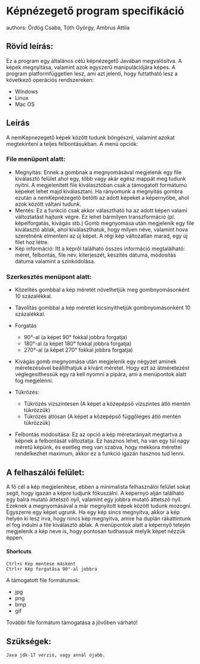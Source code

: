 # Képnézegető program specifikáció

 authors: Ördög Csaba, Tóth György, Ambrus Attila

## Rövid leírás:
Ez a program egy általános célú képnézegető Javában megvalósítva.
A képek megnyitása, valamint azok egyszerű manipulációjára képes.
A program platformfüggetlen lesz, ami azt jelenti, hogy futtatható lesz a következő operációs rendszereken:
- Windows
- Linux
- Mac OS

## Leírás

A nemKepnezegető képek között tudunk böngészni, valamint azokat megtekinteni a teljes felbontásukban.
A menü opciók:

### File menüpont alatt:
- Megnyitás:
    Ennek a gombnak a megnyomásával megjelenik egy file kiválasztó felület ahol egy, több vagy akár egész mappát meg tudunk nyitni. A megjelenített file kiválasztóban csak a támogatott formátumú képeket lehet majd kiválasztani. Ha rányomunk a megnyitás gombra ezután a nemKépnézegető betölti az adott képeket a képernyőbe, ahol azok között váltani tudunk. 
- Mentés:
    Ez a funkció csak akkor választható ha az adott képen valami változtatást hajtunk végre. Ez lehet bármilyen transzformáció (pl. képelforgatás, kivágás stb.) Gomb megnyomása után megjelenik egy file kiválasztó ablak, ahol kiválaszthatuk, hogy milyen néve, valamint hova szeretnénk elmenteni az új képet. A régi kép változatlan marad, egy új filet hoz létre.
- Kép információ:
    Itt a képről található összes információ megtalálható: méret, felbontás, file név, kiterjeszét, készítés dátuma, módosítás dátuma valamint a színkódolása.

### Szerkesztés menüpont alatt:
- Közelítés gombbal a kép méretét növelhetjük meg gombnyomásonként 10 százalékkal.
- Távolítás gombbal a kép méretét kicsinyíthetjük gombnyomásonként 10 százalékkal.
- Forgatás
    - 90°-al (a képet 90° fokkal jobbra forgatja)
    - 180°-al (a képet 180° fokkal jobbra forgatja)
    - 270°-al (a képet 270° fokkal jobbra forgatja)

- Kivágás gomb megnyomása után megjelenik egy négyzet aminek méretezésével beállíthatjuk a kívánt méretet. Hogy ezt az átméretezést véglegesíthessük egy rá kell nyomni a pipára, ami a menüpontok alatt fog megjelenni.
- Tükrözés:
    - Tükrözés vízszintesen (A képet a közepépső vízszintes átló mentén tükrözzük)
    - Tükrözés átlósan (A képet a közepépső függőleges átló mentén tükrözzük)
- Felbontás módosítása:
    Ez az opció a kép méretarányait megtartva a képnek a felbontását változtatja. Ez hasznos lehet, ha van egy túl nagy méretű képünk, és esetleg meg van szabva, hogy mekkora mérettel rendelkezhet maximum, akkor ez a funkció igazán hasznos tud lenni.


## A felhaszálói felület:

A fő cél a kép megjelenítése, ebben a minimalista felhasználói felület sokat segít, hogy igazán a képre tudjunk fókuszálni.
A képernyó alján található egy balra mutató áttetsző nyíl, valamint egy jobbra mutató áttetsző nyíl. Ezeknek a megnyomásával a már megnyitott képek között tudunk mozogni. Egyszerre egy képet ugrunk.
Ha egy kép sincs megnyitva, akkor a kép helyén ki lesz írva, hogy nincs kép megnyitva, amire ha duplán rákattintunk el fog indulni a file kiválasztó ablak.
A menüpontok alatt a képernyő tetején megjelenik a kép neve is, hogy pontosan tudhassuk melyik képet nézzük éppen.

#### Shortcuts
    Ctrl+s Kép mentése másként
    Ctrl+r Kép forgatása 90°-al jobbra

A támogatott file formátumok:
- jpg
- png
- bmp
- gif

További file formátum támogatása a jövőben várható!

## Szükségek:
    Java jdk-17 verzió, vagy annál újabb.
